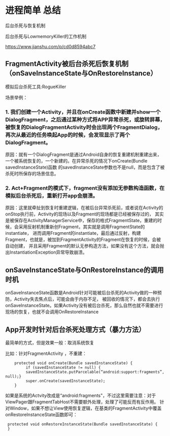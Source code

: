 # 进程简单 总结

后台杀死与恢复机制

后台杀死与LowmemoryKiller的工作机制

https://www.jianshu.com/p/cd0d8594abc7

## FragmentActivity被后台杀死后恢复机制（onSaveInstanceState与OnRestoreInstance）

模拟后台杀死工具:RogueKiller

场景举例：

### 1. 我们创建一个Activity，并且在onCreate函数中新建并show一个DialogFragment，之后通过某种方式将APP异常杀死，或旋转屏幕，被恢复的DialogFragmentActivity时会出现两个FragmentDialog，再次从最近的任务唤起App的时候，会发现显示了两个DialogFragment。

原因：就有一个DialogFragment是通过Android自身的恢复重建机制重建出来，一个被系统恢复的，一个新建的。在异常杀死的情况下onCreate(Bundle savedInstanceState)函数
的savedInstanceState参数也不是null，而是包含了被杀死时所保存的场景信息。

### 2. Act+Fragment的模式下，fragment没有添加无参数构造函数，在模拟后台杀死后，重新打开app会崩溃。

原因：这里就牵扯到恢复时重建逻辑，在被后台异常杀死前，或者说在Activity的onStop执行前，Activity的现场以及Fragment的现场都是已经被保存过的，
其实是被保存在ActivityManagerService中，保存的格式FragmentState，重建的时候，会采用反射机制重新创Fragment，其实就是调用FragmentState的instantiate，
进而调用Fragment的instantiate，最后通过反射，构建Fragment，也就是，被加到FragmentActivity的Fragment在恢复的时候，会被自动创建，
并且采用Fragment的默认无参构造方法，如果没有这个方法，就会抛出InstantiationException异常导致崩溃。
                                                                           
## onSaveInstanceState与OnRestoreInstance的调用时机
onSaveInstanceState函数是Android针对可能被后台杀死的Activity做的一种预防，Activity失去焦点后，可能会由于内存不足，
被回收的情况下，都会去执行onSaveInstanceState。如果Activity没有被后台杀死，那么自然也就不需要进行现场的恢复，也就不会调用OnRestoreInstance


## App开发时针对后台杀死处理方式（暴力方法）

最简单的方式，但是效果一般：取消系统恢复

比如：针对FragmentActivity ，不重建：

        
        protected void onCreate(Bundle savedInstanceState) {
             if (savedInstanceState != null) {
             savedInstanceState.putParcelable(“android:support:fragments”, null);}
             super.onCreate(savedInstanceState);
        }  
如果是系统的Actvity改成是“android:fragments"，不过这里需要注意：对于ViewPager跟FragmentTabHost不需要额外处理，处理了可能反而有反作用。
针对Window，如果不想让View使用恢复逻辑，在基类的FragmentActivity中覆盖onRestoreInstanceState函数即可：
        
        
     protected void onRestoreInstanceState(Bundle savedInstanceState) {
     }   
        
##                                                               